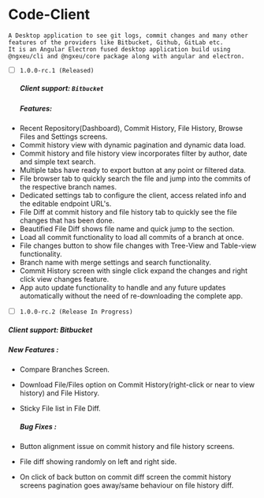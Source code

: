 # Code-Client  
	A Desktop application to see git logs, commit changes and many other features of the providers like Bitbucket, Github, GitLab etc.
	It is an Angular Electron fused desktop application build using @ngxeu/cli and @ngxeu/core package along with angular and electron.
	
	
	
- [ ] `1.0.0-rc.1 (Released)`
	
	##### Client support: `Bitbucket`
	
	##### Features: 
- Recent Repository(Dashboard), Commit History, File History, Browse Files and Settings screens.
- Commit history view with dynamic pagination and dynamic data load.
- Commit history and file history view incorporates filter by author, date and simple text search.
- Multiple tabs have ready to export button at any point or filtered data.
- File browser tab to quickly search the file and jump into the commits of the respective branch names.
- Dedicated settings tab to configure the client, access related info and the editable endpoint URL's.
- File Diff at commit history and file history tab to quickly see the file changes that has been done.
- Beautified File Diff shows file name and quick jump to the section.
- Load all commit functionality to load all commits of a branch at once.
- File changes button to show file changes with Tree-View and Table-view functionality.
- Branch name with merge settings and search functionality.
- Commit History screen with single click expand the changes and right click view changes feature.
- App auto update functionality to handle and any future updates automatically without the need of re-downloading the complete app.
	
	
- [ ] `1.0.0-rc.2 (Release In Progress)`
	
#####  Client support: Bitbucket
	
#####  New Features :
- Compare Branches Screen.
- Download File/Files option on Commit History(right-click or near to view history) and File History.
- Sticky File list in File Diff.
	
  #####  Bug Fixes :
- Button alignment issue on commit history and file history screens.
- File diff showing randomly on left and right side.
- On click of back button on commit diff screen the commit history screens pagination goes away/same behaviour on file history diff.
		
	

	
	